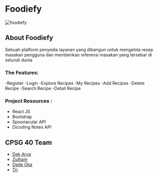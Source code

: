 # Foodiefy
![foodiefy]()
## About Foodiefy
Sebuah platform penyedia layanan yang dibangun untuk mengelola resep masakan pengguna dan memberikan referensi masakan yang tersebar di seluruh dunia

### The Features: 
-Register 
-Login
-Explore Recipes
-My Recipes
-Add Recipes
-Delete Recipe
-Search Recipe
-Detail Recipe




### Project Resources : 
- React JS
- Bootstrap
- Spoonacular API
- Dicoding Notes API

## CPSG 40 Team
- [Dek Arya](https://github.com/ToKu404)
- [Zulham](https://github.com/Hanan07-sys)
- [Dede Oka](https://github.com/adidharmawati)
- [Tri](https://github.com/fildzahah)


